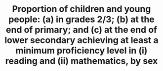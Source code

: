 ---
date_of_national_source_publication: October  2015
date_metadata_updated: '2017-10-13'
scheduled_update_by_national_source: October  2018
source_agency_staff_name: Tom  Snyder
source_agency_staff_email: tom.snyder@ed.gov
source_url: 'http://nces.ed.gov/programs/digest/d16/tables/dt16_221.20.asp?current=yes'
title: >-
  Proportion  of  children  and  young  people:  (a)  in  grades  2/3;  (b)  at  the  end  of  primary;  and  (c)  at  the  end  of  lower  secondary  achieving  at  least  a  minimum  proficiency  level  in  (i)  reading  and  (ii)  mathematics,  by  sex
permalink: /4-1-1/
sdg_goal: 4
layout: indicator
indicator: 4.1.1
indicator_variable: read4_total
graph: longitudinal
graph_type_description: Line  graph
graph_status_notes: Graphed  FIX  GRAPH
variable_description: null
variable_notes: null
un_designated_tier: '3  (a)  2  (b,c)'
un_custodial_agency: 'UNESCO-UIS  (Partnering  Agencies:  OECD)'
target_id: '4.1'
has_metadata: true
rationale_interpretation: >-
  The  indicator  is  a  direct  measure  of  the  learning  outcomes  achieved  in  the  two  subject  areas  at  the  end  of  the  relevant  levels  of  education.
goal_meta_link: 'http://unstats.un.org/sdgs/files/metadata-compilation/Metadata-Goal-4.pdf'
goal_meta_link_page: 2
indicator_name: >-
  Proportion  of  children  and  young  people:  (a)  in  grades  2/3;  (b)  at  the  end  of  primary;  and  (c)  at  the  end  of  lower  secondary  achieving  at  least  a  minimum  proficiency  level  in  (i)  reading  and  (ii)  mathematics,  by  sex
source_title: null
source_notes: null
published: true
periodicity: Biennial
time_period: 2000  to  2015  data  provided;  prior  years  are  available
unit_of_measure: Percentage
disaggregation_categories: Sex
disaggregation_geography: State  available
target: >-
  By  2030,  ensure  that  all  girls  and  boys  complete  free,  equitable  and  quality  primary  and  secondary  education  leading  to  relevant  and  effective  learning  outcomes.
indicator_definition: >-
  Percentage  of  children  and  young  people  at  the  end  of  primary  and  lower  secondary  levels  of  education  achieving  at  least  a  minimum  proficiency  level  in  (a)  reading  and  (b)  mathematics.  The  minimum  proficiency  level  will  be  measured  relative  to  new  common  reading  and  numeracy  scales  currently  in  development.  The  indicator  is  calculated  as  the  number  of  children  and  young  people  at  the  end  of  primary  or  lower  secondary  education  achieving  or  exceeding  the  minimum  proficiency  level  in  the  given  subject,  expressed  as  a  percentage  of  all  children  and  young  people  at  the  end  of  primary  or  lower  secondary  education.
actual_indicator_available: >-
  Percentage  of  4th  and  8th  grade  students  at  or  above  "Basic"  proficiency  in  reading  and  mathematics  National  Assessment  of  Educational  Progress  (NAEP)  assessments
actual_indicator_available_description: "Percentage  of  public  and  private  4th  and  8th  grade  students  at  or  above  \"Basic\"  proficiency  in  reading  and  mathematics  National  Assessment  of  Educational  Progress  (NAEP)  assessments.  Variable  name  Label  read4_total\t  Reading  grade  4,  total  read4_male  Reading,  grade  4,  male  read4_female\tReading,  grade  4,  female  read8_total  Reading  grade  8,  total  read8_male\t  Reading,  grade  8,  male  read8_female\tReading,  grade  8,  female  math4_total\t  Mathematics  grade  4,  total  math4_male  Mathematics,  grade  4,  male  math4_female\tMathematics,  grade  4,  female  math8_total  Mathematics  grade  8,  total  math8_male  Mathematics,  grade  8,  male  math8_female  Mathematics,  grade  8,  female"
comments_and_limitations: >-
  Includes  students  tested  with  accommodations  (1  to  12  percent  of  all  students,  depending  on  grade  level  and  year);  excludes  only  those  students  with  disabilities  and  English  language  learners  who  were  unable  to  be  tested  even  with  accommodations  (2  to  6  percent  of  all  students).
us_method_of_computation: >-
  The  main  NAEP  reports  current  information  for  the  nation  and  specific  geographic  regions  of  the  country.  The  assessment  program  includes  students  drawn  from  a  sample  from  both  public  and  private  schools  and  reports  results  for  student  achievement  at  grades  4,  8,  and  12.  The  main  NAEP  assessments  follow  the  frameworks  developed  by  the  National  Assessment  Governing  Board  and  use  the  latest  advances  in  assessment  methodology.  Because  the  assessment  items  reflect  curricula  associated  with  specific  grade  levels,  the  main  NAEP  uses  samples  of  students  at  those  grade  levels.
source_agency_survey_dataset: >-
  U.S.  Department  of  Education,  National  Center  for  Education  Statistics,  National  Assessment  of  Educational  Progress  (NAEP)
graph_title: Percentage  4th  grade  students  at  or  above  "basic"  proficiency  in  reading  

---